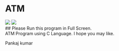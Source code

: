 # ATM
<img src="https://img.shields.io/badge/Only_For-Windows-blue">
<img src="https://img.shields.io/badge/Developed%20by-Pankaj%20Kumar-blueviolet"><br> 
## Please Run this program in Full Screen.<br>
ATM Program using C Language.
I hope you may like.


Pankaj kumar 
